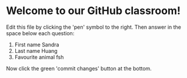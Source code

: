 # Welcome to our GitHub classroom!

Edit this file by clicking the 'pen' symbol to the right.
Then answer in the space below each question:

1. First name
Sandra
2. Last name
Huang
3. Favourite animal
fsh

Now click the green 'commit changes' button at the bottom.

